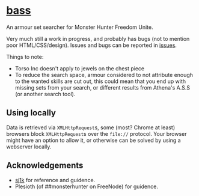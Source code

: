 # [bass](https://jeffbobbo.github.io/bass/)
An armour set searcher for Monster Hunter Freedom Unite.

Very much still a work in progress, and probably has bugs (not to mention poor HTML/CSS/design). Issues and bugs can be reported in [issues](https://github.com/JeffBobbo/bass/issues).

Things to note:
* Torso Inc doesn't apply to jewels on the chest piece
* To reduce the search space, armour considered to not attribute enough to the wanted skills are cut out, this could mean that you end up with missing sets from your search, or different results from Athena's A.S.S (or another search tool).

## Using locally
Data is retrieved via `XMLHttpRequest`s, some (most? Chrome at least) browsers block `XMLHttpRequest`s over the `file://` protocol. Your browser might have an option to allow it, or otherwise can be solved by using a webserver locally.

## Acknowledgements
* [sj1k](https://github.com/Sjc1000) for reference and guidence.
* Plesioth (of ##monsterhunter on FreeNode) for guidence.
